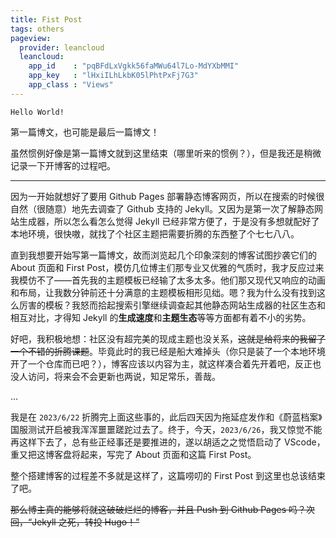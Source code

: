 ```yaml
---
title: Fist Post
tags: others
pageview:
  provider: leancloud
  leancloud:
    app_id    : "pqBFdLxVgkk56faMWu64l7Lo-MdYXbMMI"
    app_key   : "lHxiILhLkbK05lPhtPxFj7G3"
    app_class : "Views"
---
```


```
Hello World!
```

第一篇博文，也可能是最后一篇博文！

虽然惯例好像是第一篇博文就到这里结束（哪里听来的惯例？），但是我还是稍微记录一下开博客的过程吧。

<!--more-->

----------

因为一开始就想好了要用 Github Pages 部署静态博客网页，所以在搜索的时候很自然（很随意）地先去调查了 Github 支持的 Jekyll。又因为是第一次了解静态网站生成器，所以怎么看怎么觉得 Jekyll 已经非常方便了，于是没有多想就配好了本地环境，很快嗷，就找了个社区主题把需要折腾的东西整了个七七八八。

直到我想要开始写第一篇博文，故而浏览起几个印象深刻的博客试图抄袭它们的 About 页面和 First Post，模仿几位博主们那专业又优雅的气质时，我才反应过来我模仿不了——首先我的主题模板已经输了太多太多。他们那又现代又响应的动画和布局，让我数分钟前还十分满意的主题模板相形见绌。嗯？我为什么没有找到这么厉害的模板？我怒而拾起搜索引擎继续调查起其他静态网站生成器的社区生态和相互对比，才得知 Jekyll 的**生成速度**和**主题生态**等等方面都有着不小的劣势。

好吧，我积极地想：社区没有超完美的现成主题也没关系，~~这就是给将来的我留了一个不错的折腾课题~~。毕竟此时的我已经是船大难掉头（你只是装了一个本地环境开了一个仓库而已吧？），博客应该以内容为主，就这样凑合着先开着吧，反正也没人访问，将来会不会更新也两说，知足常乐，善哉。

...

我是在 `2023/6/22` 折腾完上面这些事的，此后四天因为拖延症发作和《蔚蓝档案》国服测试开启被我浑浑噩噩蹉跎过去了。终于，今天，`2023/6/26`，我又惊觉不能再这样下去了，总有些正经事还是要推进的，遂以胡适之之觉悟启动了 VScode，重又把这博客盘将起来，写完了 About 页面和这篇 First Post。

整个搭建博客的过程差不多就是这样了，这篇唠叨的 First Post 到这里也总该结束了吧。

~~那么博主真的能够将就这破破烂烂的博客，并且 Push 到 Github Pages 吗？次回，“Jekyll 之死，转投 Hugo！”~~
